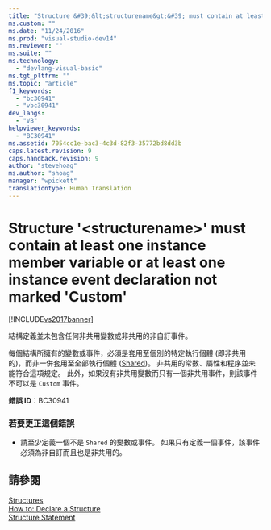 ```yaml
---
title: "Structure &#39;&lt;structurename&gt;&#39; must contain at least one instance member variable or at least one instance event declaration not marked &#39;Custom&#39; | Microsoft Docs"
ms.custom: ""
ms.date: "11/24/2016"
ms.prod: "visual-studio-dev14"
ms.reviewer: ""
ms.suite: ""
ms.technology: 
  - "devlang-visual-basic"
ms.tgt_pltfrm: ""
ms.topic: "article"
f1_keywords: 
  - "bc30941"
  - "vbc30941"
dev_langs: 
  - "VB"
helpviewer_keywords: 
  - "BC30941"
ms.assetid: 7054cc1e-bac3-4c3d-82f3-35772bd8dd3b
caps.latest.revision: 9
caps.handback.revision: 9
author: "stevehoag"
ms.author: "shoag"
manager: "wpickett"
translationtype: Human Translation
---
```

# Structure &#39;&lt;structurename&gt;&#39; must contain at least one instance member variable or at least one instance event declaration not marked &#39;Custom&#39;
[!INCLUDE[vs2017banner](../../../csharp/includes/vs2017banner.md)]

結構定義並未包含任何非共用變數或非共用的非自訂事件。  
  
 每個結構所擁有的變數或事件，必須是套用至個別的特定執行個體 \(即非共用的\)，而非一併套用至全部執行個體 \([Shared](../../../visual-basic/language-reference/modifiers/shared.md)\)。  非共用的常數、屬性和程序並未能符合這項規定。  此外，如果沒有非共用變數而只有一個非共用事件，則該事件不可以是 `Custom` 事件。  
  
 **錯誤 ID**：BC30941  
  
### 若要更正這個錯誤  
  
-   請至少定義一個不是 `Shared` 的變數或事件。  如果只有定義一個事件，該事件必須為非自訂而且也是非共用的。  
  
## 請參閱  
 [Structures](../../../visual-basic/programming-guide/language-features/data-types/structures.md)   
 [How to: Declare a Structure](../../../visual-basic/programming-guide/language-features/data-types/how-to-declare-a-structure.md)   
 [Structure Statement](../../../visual-basic/language-reference/statements/structure-statement.md)